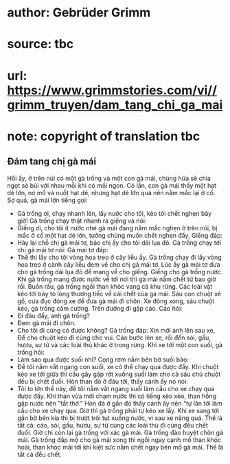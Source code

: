 # author: Gebrüder Grimm
# source: tbc
# url: https://www.grimmstories.com/vi//grimm_truyen/dam_tang_chi_ga_mai
# note: copyright of translation tbc

## Đám tang chị gà mái 

Hồi ấy, ở trên núi có một gà trống và một con gà mái, chúng hứa sẽ chia
ngọt sẻ bùi với nhau mỗi khi có mồi ngon.
Có lần, con gà mái thấy một hạt dẻ lớn, nó mổ và nuốt hạt dẻ, nhưng hạt
dẻ lớn quá nên nằm mắc lại ở cổ. Sợ quá, gà mái lớn tiếng gọi:
- Gà trống ơi, chạy nhanh lên, lấy nước cho tôi, kẻo tôi chết nghẹn bây
giờ!
Gà trống chạy thật nhanh ra giếng và nói:
- Giếng ơi, cho tôi ít nước nhé gà mái đang nằm mắc nghẹn ở trên núi, bị
mắc ở cổ một hạt dẻ lớn, tưởng chừng muốn chết nghẹn đấy.
Giếng đáp:
- Hãy lại chỗ chị gà mái tơ, bảo chị ấy cho tôi dải lụa đỏ.
Gà trống chạy tới chị gà mái tơ nói:
Gà mái tơ đáp:
- Thế thì lấy cho tôi vòng hoa treo ở cây liễu ấy.
Gà trống chạy đi lấy vòng hoa treo ở cành cây liễu đem về cho chị gà mái
tơ. Lúc ấy gà mái tơ đưa cho gà trống dải lụa đỏ để mang về cho giếng.
Giếng cho gà trống nước. Khi gà trống mang được nước về tới nơi thì gà
mái nằm chết từ bao giờ rồi.
Buồn rầu, gà trống ngồi than khóc vang cả khu rừng. Các loài vật kéo tới
bày tỏ lòng thương tiếc về cái chết của gà mái.
Sáu con chuột xẻ gỗ, cưa đục đóng xe để đưa gà mái đi chôn.
Xe đóng xong, sáu chuột kéo, gà trống cầm cương. Trên đường đi gặp cáo.
Cáo hỏi:
- Đi đâu đấy, anh gà trống?
- Đem gà mái đi chôn.
- Cho tôi đi cùng có được không?
Gà trống đáp:
Xin mời anh lên sau xe,
Để cho chuột kéo đi cùng cho vui.
Cáo bước lên xe, rồi đến sói, gấu, hươu, sư tử và các loài thú khác ở
trong rừng. Khi xe tới một con suối, gà trống hỏi:
- Làm sao qua được suối nhỉ?
Cọng rơm nằm bên bờ suối bảo:
- Để tôi nằm vắt ngang con suối, xe có thể chạy qua được đấy.
Khi chuột kéo xe tới giữa thì cầu gãy gập rớt xuống suối làm cho cả sáu
chú chuột đều bị chết đuối. Hòn than đỏ ở đâu tới, thấy cảnh ấy nó nói:
- Tôi to lớn thế này, để tôi nằm vắt ngang suối làm cầu cho xe chạy qua
được đấy.
Khi than vừa mới chạm nước thì có tiếng xèo xèo, than hồng gặp nước nên
"tắt thở." Hòn đá ở gần đó thấy cảnh ấy nên "tự lăn tới làm cầu cho
xe chạy qua. Giờ thì gà trống phải tự kéo xe lấy. Khi xe sang tới gần bờ
bên kia thì bị trượt trôi tụt xuống nước, vì sau xe nặng quá. Thế là tất
cả: cáo, sói, gấu, hươu, sư tử cùng các loài thú đi cùng đều chết đuối.
Giờ chỉ còn lại gà trống với xác gà mái. Gà trống đào huyệt chôn gà mái.
Gà trống đắp mộ cho gà mái xong thì ngồi ngay cạnh mồ than khóc hoài,
than khóc mãi tới khi kiệt sức nằm chết ngay bên mồ gà mái. Thế là tất
cả đều chết.
